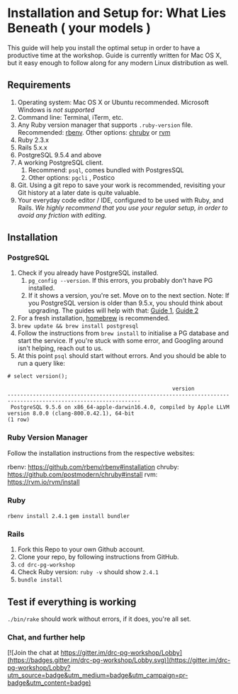 # Installation and Setup for: What Lies Beneath ( your models )

This guide will help you install the optimal setup in order to have a productive time at the workshop.  Guide is currently written for Mac OS X, but it easy enough to follow along for any modern Linux distribution as well.

## Requirements
1. Operating system: Mac OS X or Ubuntu recommended.  Microsoft Windows is _not supported_
2. Command line: Terminal, iTerm, etc.
3. Any Ruby version manager that supports `.ruby-version` file.  Recommended: [rbenv](https://github.com/rbenv/rbenv). Other options: [chruby](https://github.com/postmodern/chruby) or [rvm](https://rvm.io)
4. Ruby 2.3.x
5. Rails 5.x.x
6. PostgreSQL 9.5.4 and above
7. A working PostgreSQL client.
	1. Recommend: `psql`, comes bundled with PostgresSQL
	2. Other options: `pgcli` , Postico
8. Git.  Using a git repo to save your work is recommended, revisiting your Git history at a later date is quite valuable.
9. Your everyday code editor / IDE, configured to be used with Ruby, and Rails.  _We highly recommend that you use your regular setup, in order to avoid any friction with editing._


## Installation
### PostgreSQL

1. Check if you already have PostgreSQL installed.
	1. `pg_config --version`. If this errors, you probably don't have PG installed.
	2. If it shows a version, you're set. Move on to the next section.  Note: If you PostgreSQL version is older than 9.5.x, you should think about upgrading.  The guides will help with that: [Guide 1](https://keita.blog/2016/01/09/homebrew-and-postgresql-9-5/), [Guide 2](https://collectiveidea.com/blog/archives/2016/01/08/postgresql95-upgrade-with-homebrew)
2. For a fresh installation, [homebrew](https://brew.sh) is recommended.
3. `brew update && brew install postgresql`
4. Follow the instructions from `brew install` to initialise a PG database and start the service.  If you're stuck with some error, and Googling around isn't helping, reach out to us.
5. At this point `psql` should start without errors. And you should be able to run a query like:

```
# select version();

                                                    version
----------------------------------------------------------------------------------------------------------------
 PostgreSQL 9.5.6 on x86_64-apple-darwin16.4.0, compiled by Apple LLVM version 8.0.0 (clang-800.0.42.1), 64-bit
(1 row)
```

### Ruby Version Manager

Follow the installation instructions from the respective websites:

rbenv: https://github.com/rbenv/rbenv#installation
chruby: https://github.com/postmodern/chruby#install
rvm: https://rvm.io/rvm/install

### Ruby

`rbenv install 2.4.1`
`gem install bundler`

### Rails

1. Fork this Repo to your own Github account.
2. Clone your repo, by following instructions from GitHub.
3. `cd drc-pg-workshop`
4. Check Ruby version: `ruby -v` should show `2.4.1`
5. `bundle install`

## Test if everything is working
`./bin/rake` should work without errors, if it does, you're all set.

### Chat, and further help

[![Join the chat at https://gitter.im/drc-pg-workshop/Lobby](https://badges.gitter.im/drc-pg-workshop/Lobby.svg)](https://gitter.im/drc-pg-workshop/Lobby?utm_source=badge&utm_medium=badge&utm_campaign=pr-badge&utm_content=badge)

